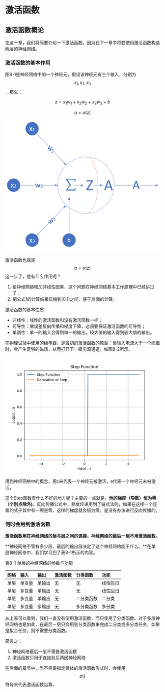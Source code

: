 # 激活函数

## 激活函数概论

在这一章，我们将简要介绍一下激活函数，因为在下一章中将要使用激活函数构造两层的神经网络。

### 激活函数的基本作用

图8-1是神经网络中的一个神经元，假设该神经元有三个输入，分别为$$x_1, x_2, x_3$$，那么：

$$z=x_1 w_1 + x_2 w_2 + x_3 w_3 +b \tag{1}$$

$$a = \sigma(z) \tag{2}$$

![&#x56FE;8-1 &#x6FC0;&#x6D3B;&#x51FD;&#x6570;&#x5728;&#x795E;&#x7ECF;&#x5143;&#x4E2D;&#x7684;&#x4F4D;&#x7F6E;](../.gitbook/assets/image%20%28151%29.png)

激活函数也就是$$a=\sigma(z)$$这一步了，他有什么作用呢？

1. 给神经网络增加非线性因素，这个问题在神经网络基本工作原理中已经讲过了；
2. 把公式1的计算结果压缩到\[0,1\]之间，便于后面的计算。

激活函数的基本性质：

* 非线性：线性的激活函数和没有激活函数一样；
* 可导性：做误差反向传播和梯度下降，必须要保证激活函数的可导性；
* 单调性：单一的输入会得到单一的输出，较大值的输入得到较大值的输出。

在物理试验中使用的继电器，是最初的激活函数的原型：当输入电流大于一个阈值时，会产生足够的磁场，从而打开下一级电源通道，如图8-2所示。

![&#x56FE;8-2 &#x7EE7;&#x7535;&#x5668;&#x7684;&#x9636;&#x8DC3;&#x5F62;&#x6001;](../.gitbook/assets/image%20%28141%29.png)

用到神经网络中的概念，用`1`来代表一个神经元被激活，`0`代表一个神经元未被激活。

这个Step函数有什么不好的地方呢？主要的一点就是，**他的梯度（导数）恒为零（个别点除外\)**。反向传播公式中，梯度传递用到了链式法则，如果在这样一个连乘的式子其中有一项是零，这样的梯度就会恒为零，是没有办法进行反向传播的。

### 何时会用到激活函数

**激活函数用在神经网络的层与层之间的连接，神经网络的最后一层不用激活函数。**

**神经网络不管有多少层，最后的输出层决定了这个神经网络能干什么。**在单层神经网络中，我们学习到了表8-1所示的内容。

表8-1 单层的神经网络的参数与功能

| 网络 | 输入 | 输出 | 激活函数 | 分类函数 | 功能 |
| :--- | :--- | :--- | :--- | :--- | :--- |
| 单层 | 单变量 | 单输出 | 无 | 无 | 线性回归 |
| 单层 | 多变量 | 单输出 | 无 | 无 | 线性回归 |
| 单层 | 多变量 | 单输出 | 无 | 二分类函数 | 二分类 |
| 单层 | 多变量 | 多输出 | 无 | 多分类函数 | 多分类 |

从上表可以看到，我们一直没有使用激活函数，而只使用了分类函数。对于多层神经网络也是如此，在最后一层只会用到分类函数来完成二分类或多分类任务，如果是拟合任务，则不需要分类函数。

简言之：

1. 神经网络最后一层不需要激活函数
2. 激活函数只用于连接前后两层神经网络

在后面的章节中，当不需要指定具体的激活函数形式时，会使用$$\sigma()$$符号来代表激活函数运算。

